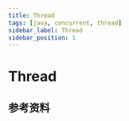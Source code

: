 ```yaml
---
title: Thread
tags: [java, concurrent, thread]
sidebar_label: Thread
sidebar_position: 1
---
```


# Thread

## 参考资料

